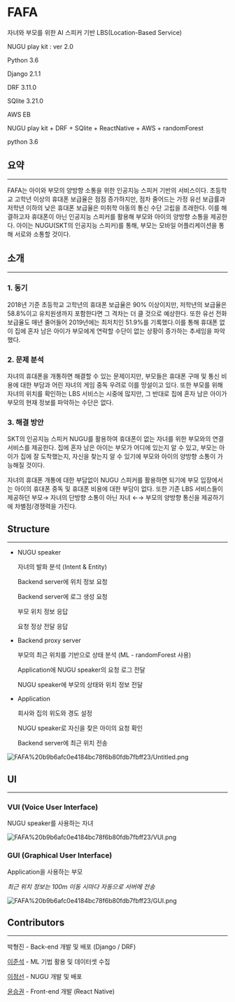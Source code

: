 # FAFA

자녀와 부모를 위한 AI 스피커 기반 LBS(Location-Based Service)

NUGU play kit : ver 2.0

Python 3.6

Django 2.1.1

DRF 3.11.0

SQlite 3.21.0

AWS EB

NUGU play kit + DRF + SQlite + ReactNative + AWS + randomForest

python 3.6


## 요약

---

FAFA는 아이와 부모의 양방향 소통을 위한 인공지능 스피커 기반의 서비스이다. 초등학교 고학년 이상의 휴대폰 보급율은 점점 증가하지만, 점차 줄어드는 가정 유선 보급률과 저학년 이하의 낮은 휴대폰 보급율은 미취학 아동의 통신 수단 고립을 초래한다. 이를 해결하고자 휴대폰이 아닌 인공지능 스피커를 활용해 부모와 아이의 양방향 소통을 제공한다. 아이는 NUGU(SKT의 인공지능 스피커)를 통해, 부모는 모바일 어플리케이션을 통해 서로와 소통할 것이다.

## 소개

---

### 1. 동기

2018년 기준 초등학교 고학년의 휴대폰 보급율은 90% 이상이지만, 저학년의 보급율은 58.8%이고 유치원생까지 포함한다면 그 격차는 더 클 것으로 예상한다. 또한 유선 전화 보급율도 매년 줄어들어 2019년에는 최저치인 51.9%를 기록했다.이를 통해 휴대폰 없이 집에 혼자 남은 아이가 부모에게 연락할 수단이 없는 상황이 증가하는 추세임을 파악했다.

### 2. 문제 분석

자녀의 휴대폰을 개통하면 해결할 수 있는 문제이지만, 부모들은 휴대폰 구매 및 통신 비용에 대한 부담과 어린 자녀의 게임 중독 우려로 이를 망설이고 있다. 또한 부모를 위해 자녀의 위치를 확인하는 LBS 서비스는 시중에 많지만, 그 반대로 집에 혼자 남은 아이가 부모의 현재 정보를 파악하는 수단은 없다.

### 3. 해결 방안

SKT의 인공지능 스피커 NUGU를 활용하여 휴대폰이 없는 자녀를 위한 부모와의 연결 서비스를 제공한다.  집에 혼자 남은 아이는 부모가 어디에 있는지 알 수 있고, 부모는 아이가 집에 잘 도착했는지, 자신을 찾는지 알 수 있기에 부모와 아이의 양방향 소통이 가능해질 것이다.

자녀의 휴대폰 개통에 대한 부담없이 NUGU 스피커를 활용하면 되기에 부모 입장에서는 아이의 휴대폰 중독 및 휴대폰 비용에 대한 부담이 없다. 또한 기존 LBS 서비스들이 제공하던 부모→ 자녀의 단방향 소통이 아닌 자녀 ←→ 부모의 양방향 통신을 제공하기에 차별점/경쟁력을 가진다. 

## Structure

---

- NUGU speaker

    자녀의 발화 분석 (Intent & Entity)

    Backend server에 위치 정보 요청

    Backend server에 로그 생성 요청

    부모 위치 정보 응답

    요청 정상 전달 응답

- Backend proxy server

    부모의 최근 위치를 기반으로 상태 분석 (ML - randomForest 사용)

    Application에 NUGU speaker의 요청 로그 전달

    NUGU speaker에 부모의 상태와 위치 정보 전달

- Application

    회사와 집의 위도와 경도 설정

    NUGU speaker로 자신을 찾은 아이의 요청 확인

    Backend server에 최근 위치 전송

![FAFA%20b9b6afc0e4184bc78f6b80fdb7fbff23/Untitled.png](FAFA%20b9b6afc0e4184bc78f6b80fdb7fbff23/Untitled.png)

## UI

---

### VUI (Voice User Interface)

NUGU speaker를 사용하는 자녀

![FAFA%20b9b6afc0e4184bc78f6b80fdb7fbff23/VUI.png](FAFA%20b9b6afc0e4184bc78f6b80fdb7fbff23/VUI.png)

### GUI (Graphical User Interface)

Application을 사용하는 부모

*최근 위치 정보는 100m 이동 시마다 자동으로 서버에 전송*

![FAFA%20b9b6afc0e4184bc78f6b80fdb7fbff23/GUI.png](FAFA%20b9b6afc0e4184bc78f6b80fdb7fbff23/GUI.png)

## Contributors

---

박형진 - Back-end 개발 및 배포 (Django / DRF)

[이준석](https://github.com/junslee0912) - ML 기법 활용 및 데이터셋 수집

[이정선](https://github.com/sseonnn) - NUGU 개발 및 배포 

[윤승권](https://github.com/sgwon96) - Front-end 개발 (React Native)